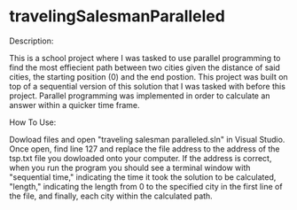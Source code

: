 # travelingSalesmanParalleled

Description:


This is a school project where I was tasked to use parallel programming to find the most effiecient path between two cities given the distance of said cities, the starting position (0) and the end postion.
This project was built on top of a sequential version of this solution that I was tasked with before this project. Parallel programming was implemented in order to calculate an answer within a quicker time frame. 

How To Use:


Dowload files and open "traveling salesman paralleled.sln" in Visual Studio. Once open, find line 127 and replace the file address to the address of the tsp.txt file you dowloaded onto your computer.
If the address is correct, when you run the program you should see a terminal window with "sequential time," indicating the time it took the solution to be calculated,
"length," indicating the length from 0 to the specified city in the first line of the file, and finally, each city within the calculated path. 
